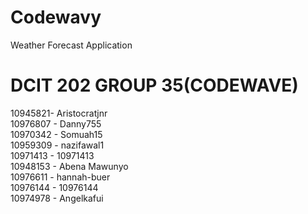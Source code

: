 # Codewavy
Weather Forecast Application

# DCIT 202 GROUP 35(CODEWAVE)

10945821- Aristocratjnr <br>
10976807 - Danny755 <br>
10970342  - Somuah15 <br>
10959309  - nazifawal1 <br>
10971413 - 10971413 <br> 
10948153 - Abena Mawunyo <br>
10976611 - hannah-buer <br>
10976144 - 10976144 <br>
10974978 - Angelkafui


